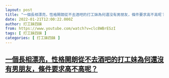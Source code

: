 ```yaml
---
layout: post
title: "一個長相漂亮，性格開朗從不去酒吧的打工妹為何還沒有男朋友，條件要求高不高呢？"
date: 2022-01-21T12:00:22.000Z
author: 打工妹四妹
from: https://www.youtube.com/watch?v=clc8WBrESzI
tags: [ 打工妹四妹 ]
categories: [ 打工妹四妹 ]
---
```

<!--1642766422000-->
[一個長相漂亮，性格開朗從不去酒吧的打工妹為何還沒有男朋友，條件要求高不高呢？](https://www.youtube.com/watch?v=clc8WBrESzI)
------

<div>

</div>
